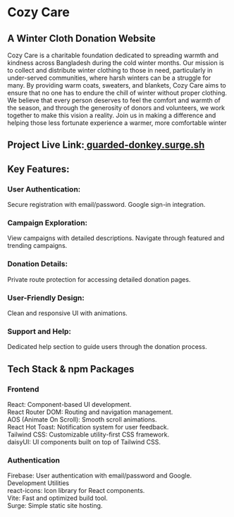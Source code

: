 # Cozy Care  
## A Winter Cloth Donation Website  
Cozy Care is a charitable foundation dedicated to spreading warmth and kindness across Bangladesh during the cold winter months. Our mission is to collect and distribute winter clothing to those in need, particularly in under-served communities, where harsh winters can be a struggle for many. By providing warm coats, sweaters, and blankets, Cozy Care aims to ensure that no one has to endure the chill of winter without proper clothing. We believe that every person deserves to feel the comfort and warmth of the season, and through the generosity of donors and volunteers, we work together to make this vision a reality. Join us in making a difference and helping those less fortunate experience a warmer, more comfortable winter  
## Project Live Link:[ guarded-donkey.surge.sh](https://guarded-donkey.surge.sh/)  
## Key Features:  
### User Authentication:
Secure registration with email/password.
Google sign-in integration.
### Campaign Exploration:
View campaigns with detailed descriptions.
Navigate through featured and trending campaigns.
### Donation Details:
Private route protection for accessing detailed donation pages.
### User-Friendly Design:
Clean and responsive UI with animations.
### Support and Help:
Dedicated help section to guide users through the donation process.  
## Tech Stack & npm Packages  
### Frontend
React: Component-based UI development.  
React Router DOM: Routing and navigation management.  
AOS (Animate On Scroll): Smooth scroll animations.  
React Hot Toast: Notification system for user feedback.  
Tailwind CSS: Customizable utility-first CSS framework.  
daisyUI: UI components built on top of Tailwind CSS.  
### Authentication
Firebase: User authentication with email/password and Google.  
Development Utilities  
react-icons: Icon library for React components.  
Vite: Fast and optimized build tool.  
Surge: Simple static site hosting.  

